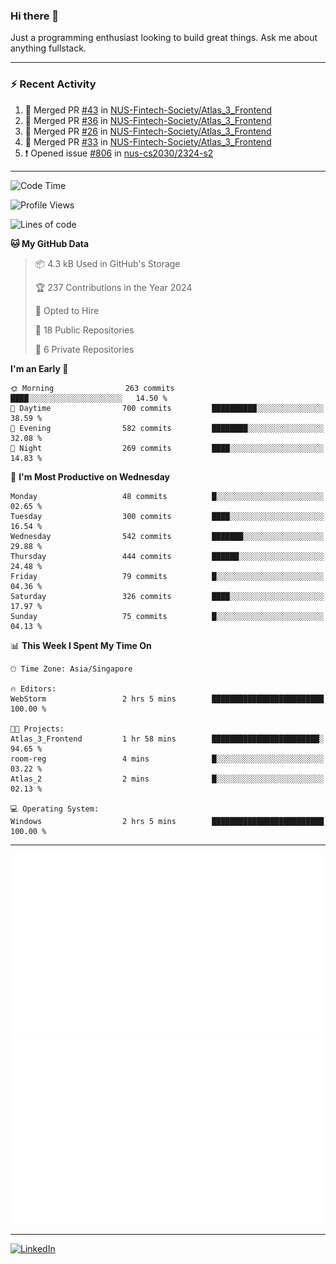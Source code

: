 ### Hi there 👋

<!--
**gnimnix/gnimnix** is a ✨ _special_ ✨ repository because its `README.md` (this file) appears on your GitHub profile.

Here are some ideas to get you started:

- 🔭 I’m currently working on ...
- 🌱 I’m currently learning ...
- 👯 I’m looking to collaborate on ...
- 🤔 I’m looking for help with ...
- 💬 Ask me about ...
- 📫 How to reach me: ...
- 😄 Pronouns: ...
- ⚡ Fun fact: ...
-->

Just a programming enthusiast looking to build great things. Ask me about anything fullstack.

---


### :zap: Recent Activity

<!--START_SECTION:activity-->
1. 🎉 Merged PR [#43](https://github.com/NUS-Fintech-Society/Atlas_3_Frontend/pull/43) in [NUS-Fintech-Society/Atlas_3_Frontend](https://github.com/NUS-Fintech-Society/Atlas_3_Frontend)
2. 🎉 Merged PR [#36](https://github.com/NUS-Fintech-Society/Atlas_3_Frontend/pull/36) in [NUS-Fintech-Society/Atlas_3_Frontend](https://github.com/NUS-Fintech-Society/Atlas_3_Frontend)
3. 🎉 Merged PR [#26](https://github.com/NUS-Fintech-Society/Atlas_3_Frontend/pull/26) in [NUS-Fintech-Society/Atlas_3_Frontend](https://github.com/NUS-Fintech-Society/Atlas_3_Frontend)
4. 🎉 Merged PR [#33](https://github.com/NUS-Fintech-Society/Atlas_3_Frontend/pull/33) in [NUS-Fintech-Society/Atlas_3_Frontend](https://github.com/NUS-Fintech-Society/Atlas_3_Frontend)
5. ❗ Opened issue [#806](https://github.com/nus-cs2030/2324-s2/issues/806) in [nus-cs2030/2324-s2](https://github.com/nus-cs2030/2324-s2)
<!--END_SECTION:activity-->

---

<!--START_SECTION:waka-->
![Code Time](http://img.shields.io/badge/Code%20Time-66%20hrs%2022%20mins-blue)

![Profile Views](http://img.shields.io/badge/Profile%20Views-5-blue)

![Lines of code](https://img.shields.io/badge/From%20Hello%20World%20I%27ve%20Written-348.5%20thousand%20lines%20of%20code-blue)

**🐱 My GitHub Data** 

> 📦 4.3 kB Used in GitHub's Storage 
 > 
> 🏆 237 Contributions in the Year 2024
 > 
> 💼 Opted to Hire
 > 
> 📜 18 Public Repositories 
 > 
> 🔑 6 Private Repositories 
 > 
**I'm an Early 🐤** 

```text
🌞 Morning                263 commits         ████░░░░░░░░░░░░░░░░░░░░░   14.50 % 
🌆 Daytime                700 commits         ██████████░░░░░░░░░░░░░░░   38.59 % 
🌃 Evening                582 commits         ████████░░░░░░░░░░░░░░░░░   32.08 % 
🌙 Night                  269 commits         ████░░░░░░░░░░░░░░░░░░░░░   14.83 % 
```
📅 **I'm Most Productive on Wednesday** 

```text
Monday                   48 commits          █░░░░░░░░░░░░░░░░░░░░░░░░   02.65 % 
Tuesday                  300 commits         ████░░░░░░░░░░░░░░░░░░░░░   16.54 % 
Wednesday                542 commits         ███████░░░░░░░░░░░░░░░░░░   29.88 % 
Thursday                 444 commits         ██████░░░░░░░░░░░░░░░░░░░   24.48 % 
Friday                   79 commits          █░░░░░░░░░░░░░░░░░░░░░░░░   04.36 % 
Saturday                 326 commits         ████░░░░░░░░░░░░░░░░░░░░░   17.97 % 
Sunday                   75 commits          █░░░░░░░░░░░░░░░░░░░░░░░░   04.13 % 
```


📊 **This Week I Spent My Time On** 

```text
🕑︎ Time Zone: Asia/Singapore

🔥 Editors: 
WebStorm                 2 hrs 5 mins        █████████████████████████   100.00 % 

🐱‍💻 Projects: 
Atlas_3_Frontend         1 hr 58 mins        ████████████████████████░   94.65 % 
room-reg                 4 mins              █░░░░░░░░░░░░░░░░░░░░░░░░   03.22 % 
Atlas_2                  2 mins              █░░░░░░░░░░░░░░░░░░░░░░░░   02.13 % 

💻 Operating System: 
Windows                  2 hrs 5 mins        █████████████████████████   100.00 % 
```


<!--END_SECTION:waka-->

---

<img src="https://github.com/gnimnix/github-stats-transparent/blob/output/generated/overview.svg" /><img src="https://github.com/gnimnix/github-stats-transparent/blob/output/generated/languages.svg" />


---

<a href="https://www.linkedin.com/in/xmluu/" target="_blank"><img src="https://img.shields.io/badge/LinkedIn-%230077B5.svg?&style=flat-square&logo=linkedin&logoColor=white" alt="LinkedIn"></a>
